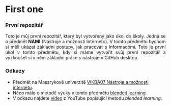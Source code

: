 # First one

### První repozitář

<p align="justify">Toto je můj první repozitář, který byl vytvořený jako úkol do školy. Jedná se o předmět <b>NAMI</b> (Nástroje a možnosti Internetu). V tomto předmětu bychom si měli ukázat základní postupy, jak pracovat s informacemi. Toto je první úkol v tomto předmětu, kdy si máme vytvořit svůj první repozitář a vyzkoušet si v něm základní práce s nástrojem GitHub desktop.</p>

### Odkazy
- Předmět na Masarykově univerzitě [VIKBA07 Nástroje a možnosti internetu](http://is.muni.cz/predmet/phil/jaro2016/VIKBA07).
- Něco málo o metodě výuky v tomto předmětu [blended learning](https://cs.wikipedia.org/wiki/Blended_learning).
- V odkazu najdete [video](https://www.youtube.com/watch?v=3xMqJmMcME0) z YouTube popisující metodu *blended learning*.
